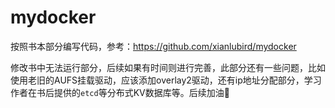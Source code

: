 # mydocker

按照书本部分编写代码，参考：https://github.com/xianlubird/mydocker 

修改书中无法运行部分，后续如果有时间则进行完善，此部分还有一些问题，比如使用老旧的AUFS挂载驱动，应该添加overlay2驱动，还有ip地址分配部分，学习作者在书后提供的`etcd`等分布式KV数据库等。后续加油💪

